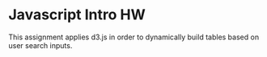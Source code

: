 # Javascript Intro HW

This assignment applies d3.js in order to dynamically build tables based on user search inputs.